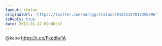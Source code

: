 ```yaml
---
layout: status
originalUrl: 'https://twitter.com/marcgg/status/291832387812356096'
isReply: true
date: 2013-01-17 09:00:37
---
```


@kaoo https://t.co/Fkpdlw1A
